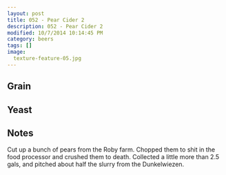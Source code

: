 ```yaml
---
layout: post
title: 052 - Pear Cider 2
description: 052 - Pear Cider 2
modified: 10/7/2014 10:14:45 PM
category: beers
tags: []
image:
  texture-feature-05.jpg
---
```



## Grain

## Yeast


## Notes
Cut up a bunch of pears from the Roby farm. Chopped them to shit in the food processor and crushed them to death. Collected a little more than 2.5 gals, and pitched about half the slurry from the Dunkelwiezen. 
